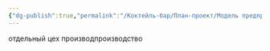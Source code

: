 ```yaml
---
{"dg-publish":true,"permalink":"/Коктейль-бар/План-проект/Модель предприятия/"}
---
```



отдельный цех производпроизводство 
